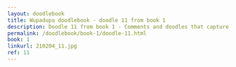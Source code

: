 ```yaml
---
layout: doodlebook
title: Wupadupa doodlebook - doodle 11 from book 1
description: Doodle 11 from book 1 - Comments and doodles that capture the essence of this event  
permalink: /doodlebook/book-1/doodle-11.html
book: 1
linkurl: 210204_11.jpg
ref: 11
---	  
```

																																																																							